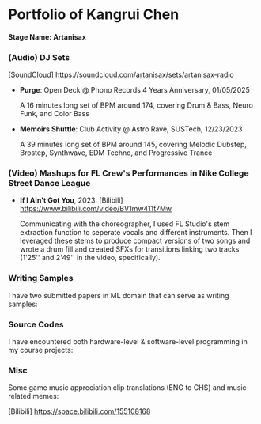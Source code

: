 # Portfolio of Kangrui Chen

#### Stage Name: Artanisax


### (Audio) DJ Sets

[SoundCloud] https://soundcloud.com/artanisax/sets/artanisax-radio

- **Purge**: Open Deck @ Phono Records 4 Years Anniversary, 01/05/2025

  A 16 minutes long set of BPM around 174, covering Drum & Bass, Neuro Funk, and Color Bass 

- **Memoirs Shuttle**: Club Activity @ Astro Rave, SUSTech, 12/23/2023

  A 39 minutes long set of BPM around 145, covering Melodic Dubstep, Brostep, Synthwave, EDM Techno, and Progressive Trance

### (Video) Mashups for **FL Crew**'s Performances in **Nike College Street Dance League**

- **If I Ain't Got You**, 2023: [Bilibili] https://www.bilibili.com/video/BV1mw411t7Mw

  Communicating with the choreographer, I used FL Studio's stem extraction function to seperate vocals and different instruments. Then I leveraged these stems to produce compact versions of two songs and wrote a drum fill and created SFXs for transitions linking two tracks (1'25'' and 2'49'' in the video, specifically).

### Writing Samples

I have two submitted papers in ML domain that can serve as writing samples:

### Source Codes

I have encountered both hardware-level & software-level programming in my course projects:

### Misc

Some game music appreciation clip translations (ENG to CHS) and music-related memes:

[Bilibili] https://space.bilibili.com/155108168

